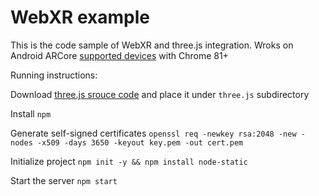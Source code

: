 # WebXR example

This is the code sample of WebXR and three.js integration. Wroks on Android ARCore [supported devices](https://developers.google.com/ar/discover/supported-devices) with Chrome 81+

Running instructions:

Download [three.js srouce code](https://github.com/mrdoob/three.js/releases/tag/r120) and place it under `three.js` subdirectory

Install `npm`

Generate self-signed certificates `openssl req -newkey rsa:2048 -new -nodes -x509 -days 3650 -keyout key.pem -out cert.pem`

Initialize project `npm init -y && npm install node-static`

Start the server `npm start`
